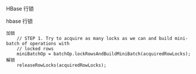 HBase 行锁

hbase 行锁

	加锁
		// STEP 1. Try to acquire as many locks as we can and build mini-batch of operations with
		// locked rows
		miniBatchOp = batchOp.lockRowsAndBuildMiniBatch(acquiredRowLocks);
	解锁
		releaseRowLocks(acquiredRowLocks);

